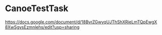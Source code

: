 # CanoeTestTask

https://docs.google.com/document/d/18BvrZGwyqUJThShXRieLmTQpEwgX8XwSgysEzmnlehs/edit?usp=sharing
